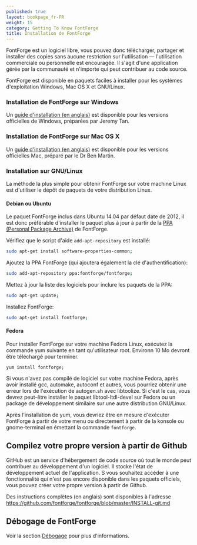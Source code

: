 ```yaml
---
published: true
layout: bookpage_fr-FR
weight: 15
category: Getting To Know FontForge
title: Installation de FontForge
---
```


FontForge est un logiciel libre, vous pouvez donc télécharger, partager et installer des copies sans aucune
restriction sur l'utilisation &mdash; l'utilisation commerciale ou personnelle est encouragée.
Il s'agit d'une application gérée par la communauté et n'importe qui peut contribuer au code source.

FontForge est disponible en paquets faciles à installer pour les systèmes d'exploitation Windows, Mac OS X et GNU/Linux.

### Installation de FontForge sur Windows

Un [guide d'installation (en anglais)](http://fontforge.github.io/en-US/downloads/windows/) est disponible pour les versions officielles de Windows, préparées par Jeremy Tan.

### Installation de FontForge sur Mac OS X

Un [guide d'installation (en anglais)](http://fontforge.github.io/en-US/downloads/mac/) est disponible pour les versions officielles Mac, préparé par le Dr Ben Martin. 

### Installation sur GNU/Linux

La méthode la plus simple pour obtenir FontForge sur votre machine Linux est d'utiliser le dépôt de paquets de votre distribution Linux.

#### Debian ou Ubuntu

Le paquet FontForge inclus dans Ubuntu 14.04 par défaut date de 2012, il est donc préférable d'installer le paquet plus à jour à partir de la [PPA (Personal Package Archive)](https://launchpad.net/~fontforge/+archive/ubuntu/fontforge) de FontForge.

Vérifiez que le script d'aide `add-apt-repository` est installé:
    
```sh
sudo apt-get install software-properties-common;
```

Ajoutez la PPA FontForge (qui ajoutera également la clé d'authentification):
    
```sh
sudo add-apt-repository ppa:fontforge/fontforge;
```

Mettez à jour la liste des logiciels pour inclure les paquets de la PPA:
    
```sh
sudo apt-get update;
```

Installez FontForge:
    
```sh
sudo apt-get install fontforge;
```

#### Fedora

Pour installer FontForge sur votre machine Fedora Linux, exécutez la commande yum suivante en tant
qu'utilisateur root.
Environn 10 Mo devront être téléchargé pour terminer.


```
yum install fontforge;
```

Si vous n'avez pas compilé de logiciel sur votre machine Fedora, après avoir installé gcc, automake, autoconf et autres, vous pourriez obtenir une erreur lors de l'exécution de autogen.sh avec libtoolize.
Si c'est le cas, vous devrez peut-être installer le paquet libtool-ltdl-devel sur Fedora ou un package de développement similaire sur une autre distribution GNU/Linux.

Après l'installation de yum, vous devriez être en mesure d'exécuter FontForge à partir de votre menu ou directement à partir de la konsole ou gnome-terminal en émettant la commande `fontforge`.

## Compilez votre propre version à partir de Github

GitHub est un service d'hébergement de code source où tout le monde peut contribuer au développement d'un logiciel.
Il stocke l'état de développement actuel de l'application.
S vous souhaitez accéder à une fonctionnalité qui n'est pas encore disponible dans les paquets officiels, vous pouvez créer votre propre version à partir de Github.

Des instructions complètes (en anglais) sont disponibles à l'adresse <https://github.com/fontforge/fontforge/blob/master/INSTALL-git.md>

## Débogage de FontForge

Voir la section [Débogage](When_Things_Go_Wrong_With_Fontforge_Itself) pour plus d'informations.

